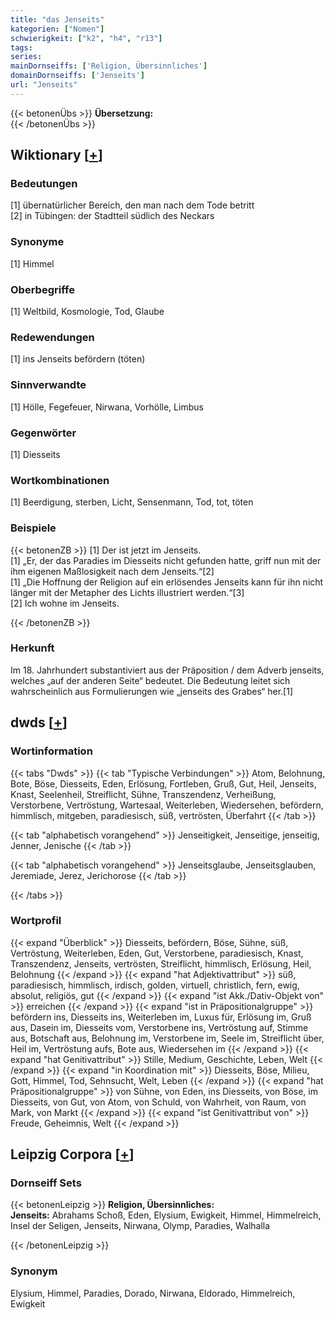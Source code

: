 ```yaml
---
title: "das Jenseits"
kategorien: ["Nomen"]
schwierigkeit: ["k2", "h4", "r13"]
tags:
series:
mainDornseiffs: ['Religion, Übersinnliches']
domainDornseiffs: ['Jenseits']
url: "Jenseits"
---
```


{{< betonenÜbs >}}
**Übersetzung:**  
{{< /betonenÜbs >}}

## Wiktionary [[+](https://de.wiktionary.org/wiki/Jenseits)]

### Bedeutungen
[1] übernatürlicher Bereich, den man nach dem Tode betritt  
[2] in Tübingen: der Stadtteil südlich des Neckars  

### Synonyme
[1] Himmel  

### Oberbegriffe
[1] Weltbild, Kosmologie, Tod, Glaube  

### Redewendungen
[1] ins Jenseits befördern (töten)  

### Sinnverwandte
[1] Hölle, Fegefeuer, Nirwana, Vorhölle, Limbus  

### Gegenwörter
[1] Diesseits  

### Wortkombinationen
[1] Beerdigung, sterben, Licht, Sensenmann, Tod, tot, töten  

### Beispiele
{{< betonenZB >}}
[1] Der ist jetzt im Jenseits.  
[1] „Er, der das Paradies im Diesseits nicht gefunden hatte, griff nun mit der ihm eigenen Maßlosigkeit nach dem Jenseits.“[2]  
[1] „Die Hoffnung der Religion auf ein erlösendes Jenseits kann für ihn nicht länger mit der Metapher des Lichts illustriert werden.“[3]  
[2] Ich wohne im Jenseits.  

{{< /betonenZB >}}
### Herkunft
Im 18. Jahrhundert substantiviert aus der Präposition / dem Adverb jenseits, welches „auf der anderen Seite“ bedeutet. Die Bedeutung leitet sich wahrscheinlich aus Formulierungen wie „jenseits des Grabes“ her.[1]  



## dwds [[+](https://www.dwds.de/wb/Jenseits)]

### Wortinformation
{{< tabs "Dwds" >}}
{{< tab "Typische Verbindungen" >}}
Atom, Belohnung, Bote, Böse, Diesseits, Eden, Erlösung, Fortleben, Gruß, Gut, Heil, Jenseits, Knast, Seelenheil, Streiflicht, Sühne, Transzendenz, Verheißung, Verstorbene, Vertröstung, Wartesaal, Weiterleben, Wiedersehen, befördern, himmlisch, mitgeben, paradiesisch, süß, vertrösten, Überfahrt
{{< /tab >}}

{{< tab "alphabetisch vorangehend" >}}
Jenseitigkeit, Jenseitige, jenseitig, Jenner, Jenische
{{< /tab >}}

{{< tab "alphabetisch vorangehend" >}}
Jenseitsglaube, Jenseitsglauben, Jeremiade, Jerez, Jerichorose
{{< /tab >}}

{{< /tabs >}}

### Wortprofil
{{< expand "Überblick" >}} Diesseits, befördern, Böse, Sühne, süß, Vertröstung, Weiterleben, Eden, Gut, Verstorbene, paradiesisch, Knast, Transzendenz, Jenseits, vertrösten, Streiflicht, himmlisch, Erlösung, Heil, Belohnung {{< /expand >}}
{{< expand "hat Adjektivattribut" >}} süß, paradiesisch, himmlisch, irdisch, golden, virtuell, christlich, fern, ewig, absolut, religiös, gut {{< /expand >}}
{{< expand "ist Akk./Dativ-Objekt von" >}} erreichen {{< /expand >}}
{{< expand "ist in Präpositionalgruppe" >}} befördern ins, Diesseits ins, Weiterleben im, Luxus für, Erlösung im, Gruß aus, Dasein im, Diesseits vom, Verstorbene ins, Vertröstung auf, Stimme aus, Botschaft aus, Belohnung im, Verstorbene im, Seele im, Streiflicht über, Heil im, Vertröstung aufs, Bote aus, Wiedersehen im {{< /expand >}}
{{< expand "hat Genitivattribut" >}} Stille, Medium, Geschichte, Leben, Welt {{< /expand >}}
{{< expand "in Koordination mit" >}} Diesseits, Böse, Milieu, Gott, Himmel, Tod, Sehnsucht, Welt, Leben {{< /expand >}}
{{< expand "hat Präpositionalgruppe" >}} von Sühne, von Eden, ins Diesseits, von Böse, im Diesseits, von Gut, von Atom, von Schuld, von Wahrheit, von Raum, von Mark, von Markt {{< /expand >}}
{{< expand "ist Genitivattribut von" >}} Freude, Geheimnis, Welt {{< /expand >}}

## Leipzig Corpora [[+](https://corpora.uni-leipzig.de/en/res?word=Jenseits&corpusId=deu_newscrawl-public_2018)]

### Dornseiff Sets
{{< betonenLeipzig >}}
**Religion, Übersinnliches:**  
**Jenseits:** Abrahams Schoß, Eden, Elysium, Ewigkeit, Himmel, Himmelreich, Insel der Seligen, Jenseits, Nirwana, Olymp, Paradies, Walhalla  

{{< /betonenLeipzig >}}

### Synonym
Elysium, Himmel, Paradies, Dorado, Nirwana, Eldorado, Himmelreich, Ewigkeit

